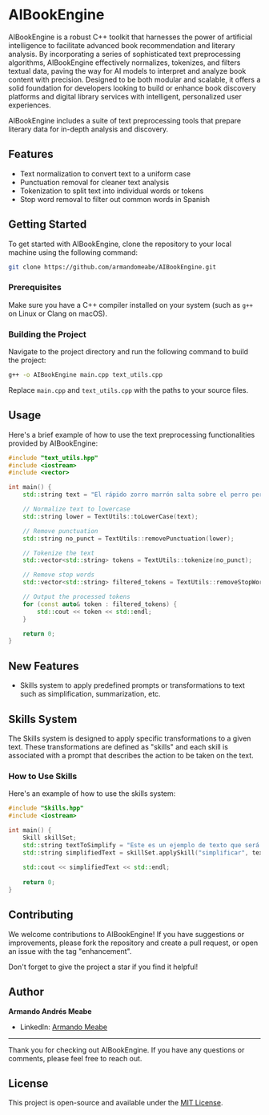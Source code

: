 # AIBookEngine
AIBookEngine is a robust C++ toolkit that harnesses the power of artificial intelligence to facilitate advanced book recommendation and literary analysis. By incorporating a series of sophisticated text preprocessing algorithms, AIBookEngine effectively normalizes, tokenizes, and filters textual data, paving the way for AI models to interpret and analyze book content with precision. Designed to be both modular and scalable, it offers a solid foundation for developers looking to build or enhance book discovery platforms and digital library services with intelligent, personalized user experiences.

AIBookEngine includes a suite of text preprocessing tools that prepare literary data for in-depth analysis and discovery.

## Features

- Text normalization to convert text to a uniform case
- Punctuation removal for cleaner text analysis
- Tokenization to split text into individual words or tokens
- Stop word removal to filter out common words in Spanish

## Getting Started

To get started with AIBookEngine, clone the repository to your local machine using the following command:

```bash
git clone https://github.com/armandomeabe/AIBookEngine.git
```

### Prerequisites

Make sure you have a C++ compiler installed on your system (such as `g++` on Linux or Clang on macOS).

### Building the Project

Navigate to the project directory and run the following command to build the project:

```bash
g++ -o AIBookEngine main.cpp text_utils.cpp
```

Replace `main.cpp` and `text_utils.cpp` with the paths to your source files.

## Usage

Here's a brief example of how to use the text preprocessing functionalities provided by AIBookEngine:

```cpp
#include "text_utils.hpp"
#include <iostream>
#include <vector>

int main() {
    std::string text = "El rápido zorro marrón salta sobre el perro perezoso.";

    // Normalize text to lowercase
    std::string lower = TextUtils::toLowerCase(text);

    // Remove punctuation
    std::string no_punct = TextUtils::removePunctuation(lower);

    // Tokenize the text
    std::vector<std::string> tokens = TextUtils::tokenize(no_punct);

    // Remove stop words
    std::vector<std::string> filtered_tokens = TextUtils::removeStopWords(tokens);

    // Output the processed tokens
    for (const auto& token : filtered_tokens) {
        std::cout << token << std::endl;
    }

    return 0;
}
```

## New Features

- Skills system to apply predefined prompts or transformations to text such as simplification, summarization, etc.

## Skills System

The Skills system is designed to apply specific transformations to a given text. These transformations are defined as "skills" and each skill is associated with a prompt that describes the action to be taken on the text.

### How to Use Skills

Here's an example of how to use the skills system:

```cpp
#include "Skills.hpp"
#include <iostream>

int main() {
    Skill skillSet;
    std::string textToSimplify = "Este es un ejemplo de texto que será simplificado.";
    std::string simplifiedText = skillSet.applySkill("simplificar", textToSimplify);
    
    std::cout << simplifiedText << std::endl;
    
    return 0;
}
```

## Contributing

We welcome contributions to AIBookEngine! If you have suggestions or improvements, please fork the repository and create a pull request, or open an issue with the tag "enhancement".

Don't forget to give the project a star if you find it helpful!

## Author

**Armando Andrés Meabe**

- LinkedIn: [Armando Meabe](https://www.linkedin.com/in/armandomeabe/)

---

Thank you for checking out AIBookEngine. If you have any questions or comments, please feel free to reach out.

## License

This project is open-source and available under the [MIT License](LICENSE).
